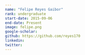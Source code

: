 ```yaml
---
name: "Felipe Reyes Gaibor"
rank: undergraduate
start-date: 2015-09-06
end-date: Present
image: felipe.png
google-scholar:
github: https://github.com/reyes170
linkedin:
twitter:
---
```


